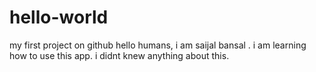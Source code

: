 # hello-world
my first project on github
hello humans,
  i am saijal bansal . i am learning how to use this app. i didnt knew anything about this.
  
